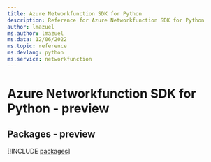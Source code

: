 ```yaml
---
title: Azure Networkfunction SDK for Python
description: Reference for Azure Networkfunction SDK for Python
author: lmazuel
ms.author: lmazuel
ms.data: 12/06/2022
ms.topic: reference
ms.devlang: python
ms.service: networkfunction
---
```

# Azure Networkfunction SDK for Python - preview
## Packages - preview
[!INCLUDE [packages](networkfunction-index.md)]